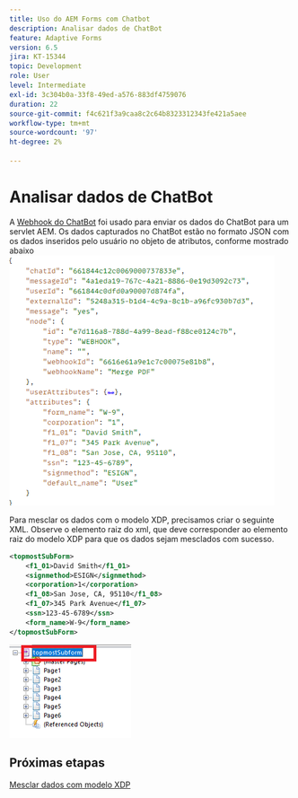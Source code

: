 ```yaml
---
title: Uso do AEM Forms com Chatbot
description: Analisar dados de ChatBot
feature: Adaptive Forms
version: 6.5
jira: KT-15344
topic: Development
role: User
level: Intermediate
exl-id: 3c304b0a-33f8-49ed-a576-883df4759076
duration: 22
source-git-commit: f4c621f3a9caa8c2c64b8323312343fe421a5aee
workflow-type: tm+mt
source-wordcount: '97'
ht-degree: 2%

---
```


# Analisar dados de ChatBot

A [Webhook do ChatBot](https://www.chatbot.com/help/webhooks/what-are-webhooks/) foi usado para enviar os dados do ChatBot para um servlet AEM.
Os dados capturados no ChatBot estão no formato JSON com os dados inseridos pelo usuário no objeto de atributos, conforme mostrado abaixo
![chatbot-data](assets/chat-bot-data.png)

Para mesclar os dados com o modelo XDP, precisamos criar o seguinte XML. Observe o elemento raiz do xml, que deve corresponder ao elemento raiz do modelo XDP para que os dados sejam mesclados com sucesso.


```xml
<topmostSubForm>
    <f1_01>David Smith</f1_01>
    <signmethod>ESIGN</signmethod>
    <corporation>1</corporation>
    <f1_08>San Jose, CA, 95110</f1_08>
    <f1_07>345 Park Avenue</f1_07>
    <ssn>123-45-6789</ssn>
    <form_name>W-9</form_name>
</topmostSubForm>
```

![xdp-template](assets/xdp-template.png)

## Próximas etapas

[Mesclar dados com modelo XDP](./merge-data-with-template.md)
